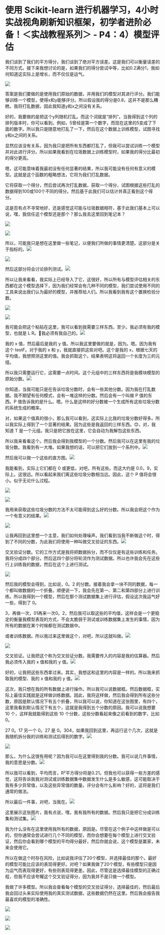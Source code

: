 # 使用 Scikit-learn 进行机器学习，4小时实战视角刷新知识框架，初学者进阶必备！＜实战教程系列＞ - P4：4）模型评估 

我们谈到了我们的平方得分，我们谈到了绝对平方误差。这是我们可以衡量误差的不同方式。接下来我想讨论的是，如果我们的得分尝试中等，比如0.2满分1，我如何知道这实际上是增长，而不仅仅是运气。

![](img/685f8a9a43bae69c2b04fb232b54014c_1.png)

答案是我们要做的是使用我们原始的数据，并用我们的模型对其进行评分。我们能够训练一个模型，使得x和y能够评分。所以假设我的得分是0.8，这并不是那么糟糕。我将打乱数据，因此我知道y和x之间没有关系。

好的，我要做的是把这个y列随机打乱。而这个词就是“排列”。当我得到这个列的排列版本时，你可以看到。例如，5曾经是第一个数字，而现在这里的5变成了下面的数字。所以我只是随意地打乱了一下，然后在这个数据上训练模型，试图寻找y和x之间的关系。

显然应该没有关系，因为我只是把所有东西都打乱了，但我可以尝试训练一个模型并对此进行评分。所以如果我看到在垃圾数据上训练模型时，如果我的得分比最初的得分更高。

嗯，这可能意味着我最初没有任何显著的结果，所以我可能没有任何有意义的模型。这就是这个函数的粗略想法，它将为我们打乱数据。

它将获取一个得分，然后尝试再次打乱数据，获取一个得分，试图根据这些打乱的数据得到100或100个不同的得分。然后基于此我们可以估计并真正看到这个得分。

这是否有点不寻常地好，还是感觉这可能与垃圾数据相符，基于此我们基本上可以说，嘿，我信任这个模型还是那个？那么我去这里回到笔记本？

![](img/685f8a9a43bae69c2b04fb232b54014c_3.png)

![](img/685f8a9a43bae69c2b04fb232b54014c_4.png)

所以，可能我只是想在这里做一些笔记，以便我们所做的事情更清楚。这部分是关于指标的。![](img/685f8a9a43bae69c2b04fb232b54014c_6.png)

![](img/685f8a9a43bae69c2b04fb232b54014c_7.png)

然后这部分将会讨论排列测试。![](img/685f8a9a43bae69c2b04fb232b54014c_9.png)

所以让我来看看，我实际上已经导入了它，这很好，所以所有与模型评估相关的东西都在这个模型选择下，因为我们经常会有几种不同的模型，我们尝试使用不同的工具来说出我们认为最好的模型，并推荐给人们。所以我看到我有这个置换检验分数。

![](img/685f8a9a43bae69c2b04fb232b54014c_11.png)

![](img/685f8a9a43bae69c2b04fb232b54014c_12.png)

我可能会把这个粘贴在这里，我可以看到我需要三样东西。至少。我必须有我的模型，也就是 L R。🤧我必须有我自己的。![](img/685f8a9a43bae69c2b04fb232b54014c_14.png)

我的 x 值，然后最后是我的 y 值。所以我这里要做的就是，因为。嗯。因为我有这个 testF。对于我的 x 和 y，我就直接抓这些对吧。这个是我的 x，根据七天的平均值，我想预测这里的值。我会抓取这个。结果表明这将返回一个长度为三的元组。

所以我只需要运行它，这需要一点时间。这个元组中的三样东西将是我模块模型的原始分数。![](img/685f8a9a43bae69c2b04fb232b54014c_16.png)

你知道，当我可能只是在告诉垃圾分数时，会有一些其他分数。因为我在打乱数据。我不期望有任何模式，会有一堆这样的分数。然后会有一个叫做 P 值的东西。P 值告诉我的是什么。嗯。什么是这样的好分数被一个生成所有这些垃圾分数的系统生成的概率。

对，如果这个值真的很小，那么我可以看到，这实际上比我的垃圾分数好得多。所以我实际上得到了一个显著的结果。因为这些是我返回的三样东西。😊，对，我知道 T 是一个元组。我只是把它放在这里，它会自动为我解包这些东西。

所以我来看看这个。然后我会得到我模型的一个分数。然后我可以在这里有我的垃圾分数。我看到有一大堆。如果我想的话，可以把它们放到一个系列中。![](img/685f8a9a43bae69c2b04fb232b54014c_18.png)

然后我可以做一个这些的直方图。![](img/685f8a9a43bae69c2b04fb232b54014c_20.png)

我能看到，实际上它们都在 0 或更低，对吧，所有这些。而这大约是 0.0，9，实际上。这很远。所以看起来我们离这些垃圾分数相当远。因此，这个 P 值将会很小。似乎无论什么过程。

![](img/685f8a9a43bae69c2b04fb232b54014c_22.png)

![](img/685f8a9a43bae69c2b04fb232b54014c_23.png)

我用来获取这些垃圾分数的方法不太可能得到这么好的分数。所以我会把这个作为一个有意义的结果。![](img/685f8a9a43bae69c2b04fb232b54014c_25.png)

![](img/685f8a9a43bae69c2b04fb232b54014c_26.png)

让我再回到这里想一个主意，我们如何处理噪声。我们看到当我不断做这个时，得到了不同的分数，为此我们将使用一种叫做交叉验证的东西。![](img/685f8a9a43bae69c2b04fb232b54014c_28.png)

交叉验证分数。它的工作方式是我将把数据拆分，而不仅仅是有这些训练和任务。我将分成四个部分。然后这四个部分将轮流作为测试数据。所以也许我会先在这些行上训练我的数据，然后在这个上进行测试。

![](img/685f8a9a43bae69c2b04fb232b54014c_30.png)

然后我的模型会得到，比如说，0。2 的分数。接着我会拿一块不同的数据，每一个都叫做数据的一个折叠。顺便说一下，我会先在第一、第二和第四部分上进行训练。所以我得到一个模型，然后在那个测试数据集上进行评估，假设这次我运气好一些，得到了 0。

3，再做一次，01再来一次0。2，然后我可以取这些的平均值，这样会是一个更稳定的衡量我模型表现的方式，不会太脆弱于测试或训练数据集上发生的事情，因为所有的数据在某个时候都在测试数据中。

或者训练数据。所以我过来这里做这个，对吧，所以这就叫做。![](img/685f8a9a43bae69c2b04fb232b54014c_32.png)

![](img/685f8a9a43bae69c2b04fb232b54014c_33.png)

交叉验证。让我把这个称为交叉验证分数。我需要传入的内容是我的估算器。然后我必须传入我的 x 值和我的 y 值。![](img/685f8a9a43bae69c2b04fb232b54014c_35.png)

好的，让我把这些东西拿过来。其实，我想这和这里的内容是一样的。所以我来抓取我的模型、我的 x 值和我的 y 值。![](img/685f8a9a43bae69c2b04fb232b54014c_37.png)

这次，我只想在我的所有数据上进行操作。所以我可以说数据框。然后数据框，实际上最佳实践就是这样做训练数据。因此，我将这样做，然后我会得到所有这些分数，原因是默认情况下有五个折叠，所以我可以说，你知道在这张图里，有四个，这里我看到默认情况下有五个，这就是我得到五个分数的原因。我可以说我想要 10 个，这样我就能得到这些 10 个分数，这些分数看起来像之前看到的数字，比如 0。

27 0。17 另一个 0。27 是 0。304，如果我回到这里，再运行这个几次，这就是我随机拆分我的训练和测试后得到的数字。![](img/685f8a9a43bae69c2b04fb232b54014c_39.png)

![](img/685f8a9a43bae69c2b04fb232b54014c_40.png)

那么，为什么这很有用呢？因为我可以在这里得到我的分数。我可以说几件事情，我的意思是分数。![](img/685f8a9a43bae69c2b04fb232b54014c_42.png)

所以我可以看到，平均而言，R²平方得分将是0.21。但我也可以获得一些方差的感觉，这将告诉我我对测试或训练数据集中数据发生什么是多么敏感，这可能取决于我有多少异常值，以及这些异常值的数量。评分会有什么影响？好的，这将是我们通常的做法。

所以最后一件事，对吧，当我在。![](img/685f8a9a43bae69c2b04fb232b54014c_44.png)

这里展示这张图片，我有点说，嘿，我有我所有的数据。然后我只是把它分成训练集和测试集。![](img/685f8a9a43bae69c2b04fb232b54014c_46.png)

我为什么没有在这里使用我所有的数据，原因是。尽管在这个例子中这样做是可以的，但你通常会尝试进行几个不同的模型，而你会想要在每个模型上进行交叉验证，然后你会看到哪个模型的平均得分最好，然后你就会说，这个模型是赢家，未来会使用它。

所以在做这个时存在风险，比如说我评估了20个模型，并选择最佳的那个。最好的模型可能比应该的表现得更好。对吧？如果我做了20个模型，有些模型只是因为运气而表现得更好，有些则表现得更差。因此，尽管这是选择最佳模型的正确过程，但我不应该夸耀这个交叉验证得分，因为我并不是只做一个模型。

我做了许多模型。所以我会查看每个模型的交叉验证得分，选择最佳的，然后最后我会回过头来实际使用我的真实测试数据，这些数据仍然在这里。然后我会报告我最喜欢的模型的准确性。

![](img/685f8a9a43bae69c2b04fb232b54014c_48.png)

![](img/685f8a9a43bae69c2b04fb232b54014c_49.png)

![](img/685f8a9a43bae69c2b04fb232b54014c_50.png)
